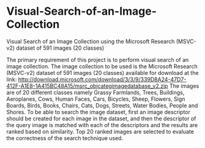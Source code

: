 # Visual-Search-of-an-Image-Collection
Visual Search of an Image Collection using the Microsoft Research (MSVC-v2) dataset of 591 images (20 classes)

The primary requirement of this project is to perform visual search of an image collection. The image collection to be used is the Microsoft Research (MSVC-v2) dataset of 591 images (20 classes) available for download at the link:
http://download.microsoft.com/download/3/3/9/339D8A24-47D7-412F-A1E8-1A415BC48A15/msrc_objcategimagedatabase_v2.zip
The images are of 20 different classes namely Grassy Farmlands, Trees, Buildings, Aeroplanes, Cows, Human Faces, Cars, Bicycles, Sheep, Flowers, Sign Boards, Birds, Books, Chairs, Cats, Dogs, Streets, Water Bodies, People and Shores.
To be able to search the image dataset, first an image descriptor should be created for each image in the dataset, and then the descriptor of the query image is matched with each of the descriptors and the results are ranked based on similarity. Top 20 ranked images are selected to evaluate the correctness of the search technique used.
